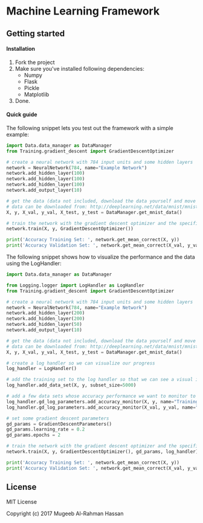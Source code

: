 # Machine Learning Framework
## Getting started

#### Installation

1. Fork the project
2. Make sure you've installed following dependencies:
    - Numpy
    - Flask
    - Pickle
    - Matplotlib
3. Done.

#### Quick guide

The following snippet lets you test out the framework with a simple example:
```Python
import Data.data_manager as DataManager
from Training.gradient_descent import GradientDescentOptimizer

# create a neural network with 784 input units and some hidden layers
network = NeuralNetwork(784, name="Example Network")
network.add_hidden_layer(100)
network.add_hidden_layer(100)
network.add_hidden_layer(100)
network.add_output_layer(10)

# get the data (data not included, download the data yourself and move it to the Data/DataFiles folder)
# data can be downloaded from: http://deeplearning.net/data/mnist/mnist.pkl.gz
X, y, X_val, y_val, X_test, y_test = DataManager.get_mnist_data()

# train the network with the gradient descent optimizer and the specified settings
network.train(X, y, GradientDescentOptimizer())

print('Accuracy Training Set: ', network.get_mean_correct(X, y))
print('Accuracy Validation Set: ', network.get_mean_correct(X_val, y_val))
```

The following snippet shows how to visualize the performance and the data using the LogHandler:
```Python
import Data.data_manager as DataManager

from Logging.logger import LogHandler as LogHandler
from Training.gradient_descent import GradientDescentOptimizer

# create a neural network with 784 input units and some hidden layers
network = NeuralNetwork(784, name="Example Network")
network.add_hidden_layer(200)
network.add_hidden_layer(200)
network.add_hidden_layer(50)
network.add_output_layer(10)

# get the data (data not included, download the data yourself and move it to the Data/DataFiles folder)
# data can be downloaded from: http://deeplearning.net/data/mnist/mnist.pkl.gz
X, y, X_val, y_val, X_test, y_test = DataManager.get_mnist_data()

# create a log handler so we can visualize our progress
log_handler = LogHandler()

# add the training set to the log handler so that we can see a visual interpretation of the data set
log_handler.add_data_set(X, y, subset_size=5000)

# add a few data sets whose accuracy performance we want to monitor to the log handler
log_handler.gd_log_parameters.add_accuracy_monitor(X, y, name="Training Set", subset_size=500)
log_handler.gd_log_parameters.add_accuracy_monitor(X_val, y_val, name="Validation Set", subset_size=500)

# set some gradient descent parameters
gd_params = GradientDescentParameters()
gd_params.learning_rate = 0.2
gd_params.epochs = 2

# train the network with the gradient descent optimizer and the specified settings
network.train(X, y, GradientDescentOptimizer(), gd_params, log_handler)

print('Accuracy Training Set: ', network.get_mean_correct(X, y))
print('Accuracy Validation Set: ', network.get_mean_correct(X_val, y_val))
```

## License
MIT License

Copyright (c) 2017 Mugeeb Al-Rahman Hassan
